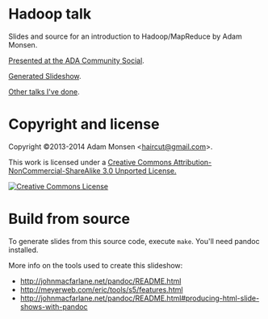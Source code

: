 # Hadoop talk

Slides and source for an introduction to Hadoop/MapReduce by Adam Monsen.

[Presented at the ADA Community Social](http://www.eventbrite.com/e/community-social-at-ada-dev-academy-tickets-10531962383).

[Generated Slideshow](http://meonkeys.github.io/hadoop-talk/).

[Other talks I've done](http://adammonsen.com/talks).

# Copyright and license

Copyright ©2013-2014 Adam Monsen &lt;haircut@gmail.com&gt;.

This work is licensed under a [Creative Commons Attribution-NonCommercial-ShareAlike 3.0 Unported License.](http://creativecommons.org/licenses/by-nc-sa/3.0/deed.en_US)

[![Creative Commons License](http://i.creativecommons.org/l/by-nc-sa/3.0/88x31.png)](http://creativecommons.org/licenses/by-nc-sa/3.0/deed.en_US)

# Build from source

To generate slides from this source code, execute `make`. You'll need pandoc
installed.

More info on the tools used to create this slideshow:

* <http://johnmacfarlane.net/pandoc/README.html>
* <http://meyerweb.com/eric/tools/s5/features.html>
* <http://johnmacfarlane.net/pandoc/README.html#producing-html-slide-shows-with-pandoc>
